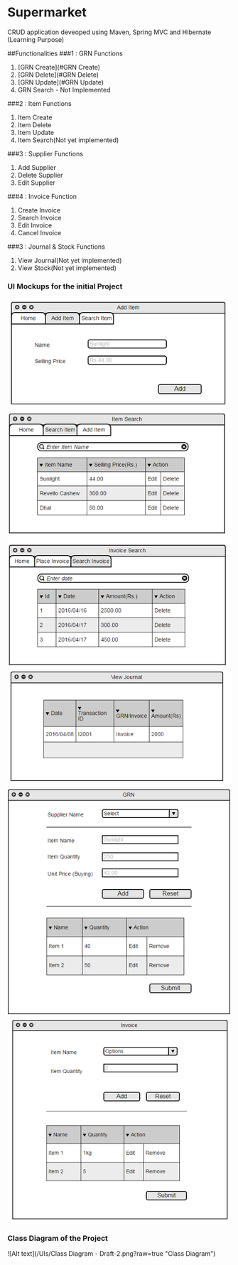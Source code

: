 # Supermarket
CRUD application deveoped using Maven, Spring MVC and  Hibernate (Learning Purpose)

##Functionalities 
###1 : GRN Functions
1. [GRN Create](#GRN Create)
1. [GRN Delete](#GRN Delete)
1. [GRN Update](#GRN Update)
2. GRN Search - Not Implemented

  
###2 : Item Functions
1.  Item  Create
2.  Item  Delete
3.  Item  Update
4.  Item  Search(Not yet implemented)
  
###3 : Supplier Functions
1.  Add Supplier
2.  Delete Supplier
3.  Edit Supplier

###4 : Invoice Function
 1. Create Invoice
 2. Search Invoice
 3. Edit Invoice
 4. Cancel Invoice
  
###3 : Journal & Stock Functions
 1. View Journal(Not yet implemented)
 2. View Stock(Not yet implemented)
 

### UI Mockups for the initial Project 
![Alt text](/UIs/1.PNG?raw=true "MANA Mockups")
![Alt text](/UIs/2.PNG?raw=true "MANA Mockups")
![Alt text](/UIs/3.PNG?raw=true "MANA Mockups")
![Alt text](/UIs/4.PNG?raw=true "MANA Mockups")
![Alt text](/UIs/5.PNG?raw=true "MANA Mockups")
![Alt text](/UIs/6.PNG?raw=true "MANA Mockups")

### Class Diagram of the Project 
![Alt text](/UIs/Class Diagram - Draft-2.png?raw=true "Class Diagram")
